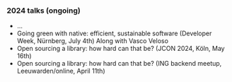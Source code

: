 ### 2024 talks (ongoing)

* ...
* Going green with native: efficient, sustainable software (Developer Week, Nürnberg, July 4th) Along with Vasco Veloso
* Open sourcing a library: how hard can that be? (JCON 2024, Köln, May 16th)
* Open sourcing a library: how hard can that be? (ING backend meetup, Leeuwarden/online, April 11th)